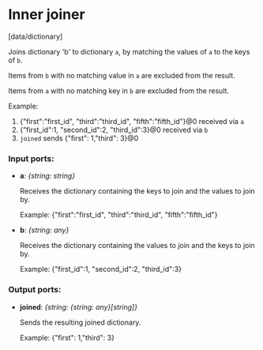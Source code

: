 # Inner joiner

[data/dictionary]

Joins dictionary 'b' to dictionary `a`, by matching the values of `a` to the keys of `b`.

Items from `b` with no matching value in `a` are excluded from the result.

Items from `a` with no matching key in `b` are excluded from the result.

Example:
1. {"first":"first_id", "third":"third_id", "fifth":"fifth_id"}@0 received via `a`
2. {"first_id":1, "second_id":2, "third_id":3}@0 received via `b`
3. `joined` sends {"first": 1,"third": 3}@0

### Input ports:

* __a__: _{string: string}_

    Receives the dictionary containing the keys to join and the values to join by.
    
    Example:
    {"first":"first_id", "third":"third_id", "fifth":"fifth_id"}



* __b__: _{string: any}_

    Receives the dictionary containing the values to join and the keys to join by.
    
    Example:
    {"first_id":1, "second_id":2, "third_id":3}



### Output ports:

* __joined__: _{string: {string: any}[string]}_

    Sends the resulting joined dictionary.
    
    Example:
    {"first": 1,"third": 3}



